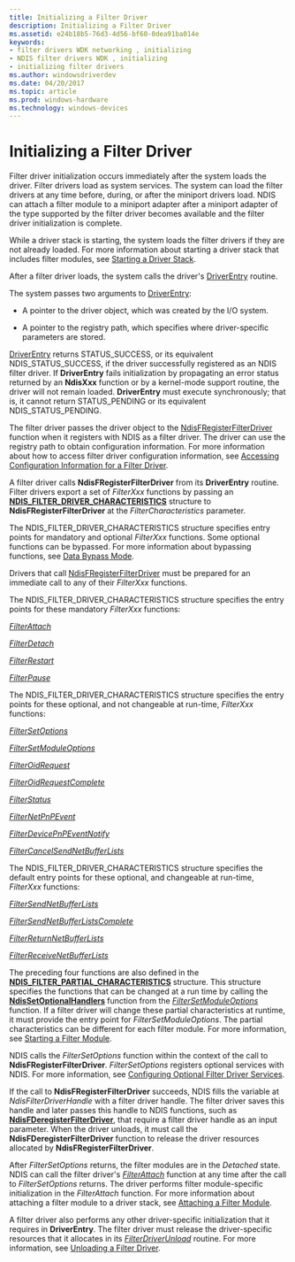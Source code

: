```yaml
---
title: Initializing a Filter Driver
description: Initializing a Filter Driver
ms.assetid: e24b18b5-76d3-4d56-bf60-0dea91ba014e
keywords:
- filter drivers WDK networking , initializing
- NDIS filter drivers WDK , initializing
- initializing filter drivers
ms.author: windowsdriverdev
ms.date: 04/20/2017
ms.topic: article
ms.prod: windows-hardware
ms.technology: windows-devices
---
```


# Initializing a Filter Driver



Filter driver initialization occurs immediately after the system loads the driver. Filter drivers load as system services. The system can load the filter drivers at any time before, during, or after the miniport drivers load. NDIS can attach a filter module to a miniport adapter after a miniport adapter of the type supported by the filter driver becomes available and the filter driver initialization is complete.

While a driver stack is starting, the system loads the filter drivers if they are not already loaded. For more information about starting a driver stack that includes filter modules, see [Starting a Driver Stack](starting-a-driver-stack.md).

After a filter driver loads, the system calls the driver's [DriverEntry](https://msdn.microsoft.com/library/windows/hardware/ff544113) routine. 

The system passes two arguments to [DriverEntry](https://msdn.microsoft.com/library/windows/hardware/ff544113):

-   A pointer to the driver object, which was created by the I/O system.

-   A pointer to the registry path, which specifies where driver-specific parameters are stored.

[DriverEntry](https://msdn.microsoft.com/library/windows/hardware/ff544113) returns STATUS_SUCCESS, or its equivalent NDIS_STATUS_SUCCESS, if the driver successfully registered as an NDIS filter driver. If **DriverEntry** fails initialization by propagating an error status returned by an **NdisXxx** function or by a kernel-mode support routine, the driver will not remain loaded. **DriverEntry** must execute synchronously; that is, it cannot return STATUS_PENDING or its equivalent NDIS_STATUS_PENDING.

The filter driver passes the driver object to the [NdisFRegisterFilterDriver](https://msdn.microsoft.com/library/windows/hardware/ff562608) function when it registers with NDIS as a filter driver. The driver can use the registry path to obtain configuration information. For more information about how to access filter driver configuration information, see [Accessing Configuration Information for a Filter Driver](accessing-configuration-information-for-a-filter-driver.md).

A filter driver calls **NdisFRegisterFilterDriver** from its **DriverEntry** routine. Filter drivers export a set of *FilterXxx* functions by passing an [**NDIS\_FILTER\_DRIVER\_CHARACTERISTICS**](https://msdn.microsoft.com/library/windows/hardware/ff565515) structure to **NdisFRegisterFilterDriver** at the *FilterCharacteristics* parameter.

The NDIS\_FILTER\_DRIVER\_CHARACTERISTICS structure specifies entry points for mandatory and optional *FilterXxx* functions. Some optional functions can be bypassed. For more information about bypassing functions, see [Data Bypass Mode](data-bypass-mode.md).

Drivers that call [NdisFRegisterFilterDriver](https://msdn.microsoft.com/library/windows/hardware/ff562608) must be prepared for an immediate call to any of their *FilterXxx* functions.

The NDIS\_FILTER\_DRIVER\_CHARACTERISTICS structure specifies the entry points for these mandatory *FilterXxx* functions:

[*FilterAttach*](https://msdn.microsoft.com/library/windows/hardware/ff549905)

[*FilterDetach*](https://msdn.microsoft.com/library/windows/hardware/ff549918)

[*FilterRestart*](https://msdn.microsoft.com/library/windows/hardware/ff549962)

[*FilterPause*](https://msdn.microsoft.com/library/windows/hardware/ff549957)

The NDIS\_FILTER\_DRIVER\_CHARACTERISTICS structure specifies the entry points for these optional, and not changeable at run-time, *FilterXxx* functions:

[*FilterSetOptions*](https://msdn.microsoft.com/library/windows/hardware/ff549972)

[*FilterSetModuleOptions*](https://msdn.microsoft.com/library/windows/hardware/ff549970)

[*FilterOidRequest*](https://msdn.microsoft.com/library/windows/hardware/ff549954)

[*FilterOidRequestComplete*](https://msdn.microsoft.com/library/windows/hardware/ff549956)

[*FilterStatus*](https://msdn.microsoft.com/library/windows/hardware/ff549973)

[*FilterNetPnPEvent*](https://msdn.microsoft.com/library/windows/hardware/ff549952)

[*FilterDevicePnPEventNotify*](https://msdn.microsoft.com/library/windows/hardware/ff549926)

[*FilterCancelSendNetBufferLists*](https://msdn.microsoft.com/library/windows/hardware/ff549915)

The NDIS\_FILTER\_DRIVER\_CHARACTERISTICS structure specifies the default entry points for these optional, and changeable at run-time, *FilterXxx* functions:

[*FilterSendNetBufferLists*](https://msdn.microsoft.com/library/windows/hardware/ff549966)

[*FilterSendNetBufferListsComplete*](https://msdn.microsoft.com/library/windows/hardware/ff549967)

[*FilterReturnNetBufferLists*](https://msdn.microsoft.com/library/windows/hardware/ff549964)

[*FilterReceiveNetBufferLists*](https://msdn.microsoft.com/library/windows/hardware/ff549960)

The preceding four functions are also defined in the [**NDIS\_FILTER\_PARTIAL\_CHARACTERISTICS**](https://msdn.microsoft.com/library/windows/hardware/ff565544) structure. This structure specifies the functions that can be changed at a run time by calling the [**NdisSetOptionalHandlers**](https://msdn.microsoft.com/library/windows/hardware/ff564550) function from the [*FilterSetModuleOptions*](https://msdn.microsoft.com/library/windows/hardware/ff549970) function. If a filter driver will change these partial characteristics at runtime, it must provide the entry point for *FilterSetModuleOptions*. The partial characteristics can be different for each filter module. For more information, see [Starting a Filter Module](starting-a-filter-module.md).

NDIS calls the *FilterSetOptions* function within the context of the call to **NdisFRegisterFilterDriver**. *FilterSetOptions* registers optional services with NDIS. For more information, see [Configuring Optional Filter Driver Services](configuring-optional-filter-driver-services.md).

If the call to **NdisFRegisterFilterDriver** succeeds, NDIS fills the variable at *NdisFilterDriverHandle* with a filter driver handle. The filter driver saves this handle and later passes this handle to NDIS functions, such as [**NdisFDeregisterFilterDriver**](https://msdn.microsoft.com/library/windows/hardware/ff561800), that require a filter driver handle as an input parameter. When the driver unloads, it must call the **NdisFDeregisterFilterDriver** function to release the driver resources allocated by **NdisFRegisterFilterDriver**.

After *FilterSetOptions* returns, the filter modules are in the *Detached* state. NDIS can call the filter driver's [*FilterAttach*](https://msdn.microsoft.com/library/windows/hardware/ff549905) function at any time after the call to *FilterSetOptions* returns. The driver performs filter module-specific initialization in the *FilterAttach* function. For more information about attaching a filter module to a driver stack, see [Attaching a Filter Module](attaching-a-filter-module.md).

A filter driver also performs any other driver-specific initialization that it requires in **DriverEntry**. The filter driver must release the driver-specific resources that it allocates in its [*FilterDriverUnload*](https://msdn.microsoft.com/library/windows/hardware/ff549936) routine. For more information, see [Unloading a Filter Driver](unloading-a-filter-driver.md).

 

 





